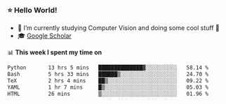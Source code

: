 ### ⭐️ Hello World!

<!--
**hologerry/hologerry** is a ✨ _special_ ✨ repository because its `README.md` (this file) appears on your GitHub profile.

Here are some ideas to get you started:

- 🔭 I’m currently working and studying on Computer Vision
- 🌱 I’m currently learning at Peking University
- 💬 Ask me about 
- 📫 How to reach me: E-mail
- 😄 Pronouns: he/his
- ⚡ Fun fact: Music is the Power
-->


- 🔭 I’m currently studying Computer Vision and doing some cool stuff 🤖
- 🎓 [Google Scholar](https://scholar.google.com/citations?user=3ykqW9wAAAAJ&hl=en)


📊 **This week I spent my time on**

<!--START_SECTION:waka-->

```txt
Python       13 hrs 5 mins   ██████████████▓░░░░░░░░░░   58.14 %
Bash         5 hrs 33 mins   ██████▒░░░░░░░░░░░░░░░░░░   24.70 %
TeX          2 hrs 4 mins    ██▒░░░░░░░░░░░░░░░░░░░░░░   09.22 %
YAML         1 hr 7 mins     █▒░░░░░░░░░░░░░░░░░░░░░░░   05.03 %
HTML         26 mins         ▒░░░░░░░░░░░░░░░░░░░░░░░░   01.96 %
```

<!--END_SECTION:waka-->
